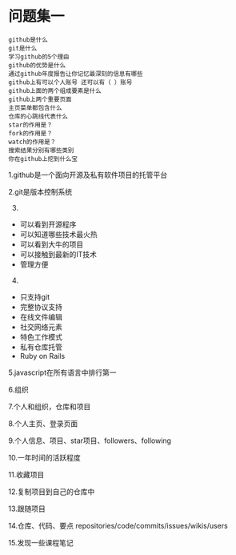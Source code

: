 # 问题集一

    github是什么
    git是什么
    学习github的5个理由
    github的优势是什么
    通过github年度报告让你记忆最深刻的信息有哪些
    github上有可以个人账号 还可以有（ ）账号
    github上面的两个组成要素是什么
    github上两个重要页面
    主页菜单都包含什么
    仓库的心跳线代表什么
    star的作用是？
    fork的作用是？
    watch的作用是？
    搜索结果分别有哪些类别
    你在github上挖到什么宝

1.github是一个面向开源及私有软件项目的托管平台

2.git是版本控制系统

3.

- 可以看到开源程序
- 可以知道哪些技术最火热
- 可以看到大牛的项目
- 可以接触到最新的IT技术
- 管理方便

4. 

- 只支持git
- 完整协议支持
- 在线文件编辑
- 社交网络元素
- 特色工作模式
- 私有仓库托管
- Ruby on Rails

5.javascript在所有语言中排行第一

6.组织

7.个人和组织，仓库和项目

8.个人主页、登录页面

9.个人信息、项目、star项目、followers、following

10.一年时间的活跃程度

11.收藏项目

12.复制项目到自己的仓库中

13.跟随项目

14.仓库、代码、要点
repositories/code/commits/issues/wikis/users

15.发现一些课程笔记
